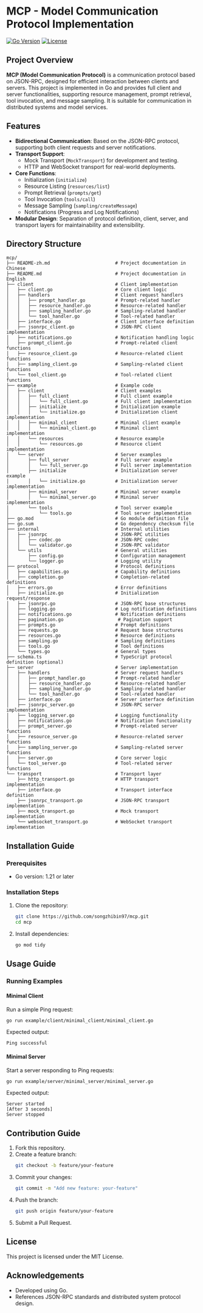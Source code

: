 # MCP - Model Communication Protocol Implementation

[![Go Version](https://img.shields.io/badge/Go-1.21+-00ADD8.svg)](https://golang.org/)
[![License](https://img.shields.io/badge/License-MIT-green.svg)](LICENSE)

## Project Overview

**MCP (Model Communication Protocol)** is a communication protocol based on JSON-RPC, designed for efficient interaction between clients and servers. This project is implemented in Go and provides full client and server functionalities, supporting resource management, prompt retrieval, tool invocation, and message sampling. It is suitable for communication in distributed systems and model services.

## Features

- **Bidirectional Communication**: Based on the JSON-RPC protocol, supporting both client requests and server notifications.
- **Transport Support**:
  - Mock Transport (`MockTransport`) for development and testing.
  - HTTP and WebSocket transport for real-world deployments.
- **Core Functions**:
  - Initialization (`initialize`)
  - Resource Listing (`resources/list`)
  - Prompt Retrieval (`prompts/get`)
  - Tool Invocation (`tools/call`)
  - Message Sampling (`sampling/createMessage`)
  - Notifications (Progress and Log Notifications)
- **Modular Design**: Separation of protocol definition, client, server, and transport layers for maintainability and extensibility.

## Directory Structure

```
mcp/
├── README-zh.md                        # Project documentation in Chinese
├── README.md                           # Project documentation in English
├── client                              # Client implementation
│   ├── client.go                       # Core client logic
│   ├── handlers                        # Client request handlers
│   │   ├── prompt_handler.go           # Prompt-related handler
│   │   ├── resource_handler.go         # Resource-related handler
│   │   ├── sampling_handler.go         # Sampling-related handler
│   │   └── tool_handler.go             # Tool-related handler
│   ├── interface.go                    # Client interface definition
│   ├── jsonrpc_client.go               # JSON-RPC client implementation
│   ├── notifications.go                # Notification handling logic
│   ├── prompt_client.go                # Prompt-related client functions
│   ├── resource_client.go              # Resource-related client functions
│   ├── sampling_client.go              # Sampling-related client functions
│   └── tool_client.go                  # Tool-related client functions
├── example                             # Example code
│   ├── client                          # Client examples
│   │   ├── full_client                 # Full client example
│   │   │   └── full_client.go          # Full client implementation
│   │   ├── initialize                  # Initialization example
│   │   │   └── initialize.go           # Initialization client implementation
│   │   ├── minimal_client              # Minimal client example
│   │   │   └── minimal_client.go       # Minimal client implementation
│   │   └── resources                   # Resource example
│   │       └── resources.go            # Resource client implementation
│   └── server                          # Server examples
│       ├── full_server                 # Full server example
│       │   └── full_server.go          # Full server implementation
│       ├── initialize                  # Initialization server example
│       │   └── initialize.go           # Initialization server implementation
│       ├── minimal_server              # Minimal server example
│       │   └── minimal_server.go       # Minimal server implementation
│       └── tools                       # Tool server example
│           └── tools.go                # Tool server implementation
├── go.mod                              # Go module definition file
├── go.sum                              # Go dependency checksum file
├── internal                            # Internal utilities
│   ├── jsonrpc                         # JSON-RPC utilities
│   │   ├── codec.go                    # JSON-RPC codec
│   │   └── validator.go                # JSON-RPC validator
│   └── utils                           # General utilities
│       ├── config.go                   # Configuration management
│       └── logger.go                   # Logging utility
├── protocol                            # Protocol definitions
│   ├── capabilities.go                 # Capability definitions
│   ├── completion.go                   # Completion-related definitions
│   ├── errors.go                       # Error definitions
│   ├── initialize.go                   # Initialization request/response
│   ├── jsonrpc.go                      # JSON-RPC base structures
│   ├── logging.go                      # Log notification definitions
│   ├── notifications.go                # Notification definitions
│   ├── pagination.go                    # Pagination support
│   ├── prompts.go                      # Prompt definitions
│   ├── requests.go                     # Request base structures
│   ├── resources.go                    # Resource definitions
│   ├── sampling.go                     # Sampling definitions
│   ├── tools.go                        # Tool definitions
│   └── types.go                        # General types
├── schema.ts                           # TypeScript protocol definition (optional)
├── server                              # Server implementation
│   ├── handlers                        # Server request handlers
│   │   ├── prompt_handler.go           # Prompt-related handler
│   │   ├── resource_handler.go         # Resource-related handler
│   │   ├── sampling_handler.go         # Sampling-related handler
│   │   └── tool_handler.go             # Tool-related handler
│   ├── interface.go                    # Server interface definition
│   ├── jsonrpc_server.go               # JSON-RPC server implementation
│   ├── logging_server.go               # Logging functionality
│   ├── notifications.go                # Notification functionality
│   ├── prompt_server.go                # Prompt-related server functions
│   ├── resource_server.go              # Resource-related server functions
│   ├── sampling_server.go              # Sampling-related server functions
│   ├── server.go                       # Core server logic
│   └── tool_server.go                  # Tool-related server functions
└── transport                           # Transport layer
    ├── http_transport.go               # HTTP transport implementation
    ├── interface.go                    # Transport interface definition
    ├── jsonrpc_transport.go            # JSON-RPC transport implementation
    ├── mock_transport.go               # Mock transport implementation
    └── websocket_transport.go          # WebSocket transport implementation
```

## Installation Guide

### Prerequisites
- Go version: 1.21 or later

### Installation Steps
1. Clone the repository:
   ```bash
   git clone https://github.com/songzhibin97/mcp.git
   cd mcp
   ```
2. Install dependencies:
   ```bash
   go mod tidy
   ```

## Usage Guide

### Running Examples

#### Minimal Client
Run a simple Ping request:
```bash
go run example/client/minimal_client/minimal_client.go
```
Expected output:
```
Ping successful
```

#### Minimal Server
Start a server responding to Ping requests:
```bash
go run example/server/minimal_server/minimal_server.go
```
Expected output:
```
Server started
[After 3 seconds]
Server stopped
```

## Contribution Guide

1. Fork this repository.
2. Create a feature branch:
   ```bash
   git checkout -b feature/your-feature
   ```
3. Commit your changes:
   ```bash
   git commit -m "Add new feature: your-feature"
   ```
4. Push the branch:
   ```bash
   git push origin feature/your-feature
   ```
5. Submit a Pull Request.

## License

This project is licensed under the MIT License.

## Acknowledgements

- Developed using Go.
- References JSON-RPC standards and distributed system protocol design.

